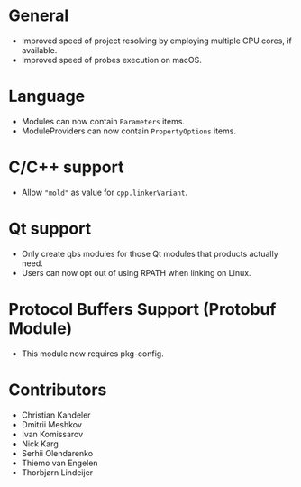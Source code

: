 # General
* Improved speed of project resolving by employing multiple CPU cores, if available.
* Improved speed of probes execution on macOS.

# Language
* Modules can now contain `Parameters` items.
* ModuleProviders can now contain `PropertyOptions` items.

# C/C++ support
* Allow `"mold"` as value for `cpp.linkerVariant`.

# Qt support
* Only create qbs modules for those Qt modules that products actually need.
* Users can now opt out of using RPATH when linking on Linux.

# Protocol Buffers Support (Protobuf Module)
* This module now requires pkg-config.

# Contributors
* Christian Kandeler
* Dmitrii Meshkov
* Ivan Komissarov
* Nick Karg
* Serhii Olendarenko
* Thiemo van Engelen
* Thorbjørn Lindeijer
